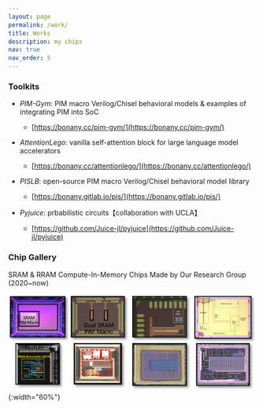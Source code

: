```yaml
---
layout: page
permalink: /work/
title: Works
description: my chips
nav: true
nav_order: 5
---
```


### Toolkits

- *PIM-Gym*: PIM macro Verilog/Chisel behavioral models & examples of integrating PIM into SoC
  - [https://bonany.cc/pim-gym/](https://bonany.cc/pim-gym/)

- *AttentionLego*: vanilla self-attention block for large language model accelerators
  - [https://bonany.cc/attentionlego/](https://bonany.cc/attentionlego/)

- *PISLB*: open-source PIM macro Verilog/Chisel behavioral model library
  - [https://bonany.gitlab.io/pis/](https://bonany.gitlab.io/pis/)

- *Pyjuice*: prbabilistic circuits【collaboration with UCLA】
  - [https://github.com/Juice-jl/pyjuice](https://github.com/Juice-jl/pyjuice)


### Chip Gallery

SRAM & RRAM Compute-In-Memory Chips Made by Our Research Group (2020~now)

![Our Chips](/assets/img/chips.png){:width="60%"}



